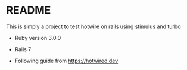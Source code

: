 # README

This is simply a project to test hotwire on rails  using stimulus and turbo

* Ruby version 3.0.0

* Rails 7

* Following guide from https://hotwired.dev

